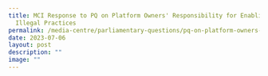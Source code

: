 ```yaml
---
title: MCI Response to PQ on Platform Owners' Responsibility for Enabling
  Illegal Practices
permalink: /media-centre/parliamentary-questions/pq-on-platform-owners-responsibility-for-enabling-illegal/
date: 2023-07-06
layout: post
description: ""
image: ""
---
```

